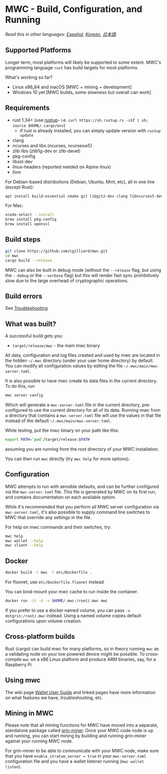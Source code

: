# MWC - Build, Configuration, and Running

*Read this in other languages: [Español](build_ES.md), [Korean](build_KR.md), [日本語](build_JP.md).*

## Supported Platforms

Longer term, most platforms will likely be supported to some extent.
MWC's programming language `rust` has build targets for most platforms.

What's working so far?

* Linux x86\_64 and macOS [MWC + mining + development]
* Windows 10 yet [MWC builds, some slowness but overall can work]

## Requirements

* rust 1.34+ (use [rustup]((https://www.rustup.rs/))- i.e. `curl https://sh.rustup.rs -sSf | sh; source $HOME/.cargo/env`)
  * if rust is already installed, you can simply update version with `rustup update`
* clang
* ncurses and libs (ncurses, ncursesw5)
* zlib libs (zlib1g-dev or zlib-devel)
* pkg-config
* libssl-dev
* linux-headers (reported needed on Alpine linux)
* llvm

For Debian-based distributions (Debian, Ubuntu, Mint, etc), all in one line (except Rust):

```sh
apt install build-essential cmake git libgit2-dev clang libncurses5-dev libncursesw5-dev zlib1g-dev pkg-config libssl-dev llvm
```

For Mac:

```sh
xcode-select --install
brew install pkg-config
brew install openssl
```

## Build steps

```sh
git clone https://github.com/cgilliard/mwc.git
cd mwc
cargo build --release
```

MWC can also be built in debug mode (without the `--release` flag, but using the `--debug` or the `--verbose` flag) but this will render fast sync prohibitively slow due to the large overhead of cryptographic operations.

## Build errors

See [Troubleshooting](https://github.com/mimblewimble/docs/wiki/Troubleshooting)

## What was built?

A successful build gets you:

* `target/release/mwc` - the main mwc binary

All data, configuration and log files created and used by mwc are located in the hidden
`~/.mwc` directory (under your user home directory) by default. You can modify all configuration
values by editing the file `~/.mwc/main/mwc-server.toml`.

It is also possible to have mwc create its data files in the current directory. To do this, run

```sh
mwc server config
```

Which will generate a `mwc-server.toml` file in the current directory, pre-configured to use
the current directory for all of its data. Running mwc from a directory that contains a
`mwc-server.toml` file will use the values in that file instead of the default
`~/.mwc/main/mwc-server.toml`.

While testing, put the mwc binary on your path like this:

```sh
export PATH=`pwd`/target/release:$PATH
```

assuming you are running from the root directory of your MWC installation.

You can then run `mwc` directly (try `mwc help` for more options).

## Configuration

MWC attempts to run with sensible defaults, and can be further configured via
the `mwc-server.toml` file. This file is generated by MWC on its first run, and
contains documentation on each available option.

While it's recommended that you perform all MWC server configuration via
`mwc-server.toml`, it's also possible to supply command line switches to MWC that
override any settings in the file.

For help on mwc commands and their switches, try:

```sh
mwc help
mwc wallet --help
mwc client --help
```

## Docker

```sh
docker build -t mwc -f etc/Dockerfile .
```
For floonet, use `etc/Dockerfile.floonet` instead

You can bind-mount your mwc cache to run inside the container.

```sh
docker run -it -d -v $HOME/.mwc:/root/.mwc mwc
```
If you prefer to use a docker named volume, you can pass `-v dotgrin:/root/.mwc` instead.
Using a named volume copies default configurations upon volume creation.

## Cross-platform builds

Rust (cargo) can build mwc for many platforms, so in theory running `mwc`
as a validating node on your low powered device might be possible.
To cross-compile `mwc` on a x86 Linux platform and produce ARM binaries,
say, for a Raspberry Pi.

## Using mwc

The wiki page [Wallet User Guide](https://github.com/mimblewimble/docs/wiki/Wallet-User-Guide)
and linked pages have more information on what features we have,
troubleshooting, etc.

## Mining in MWC

Please note that all mining functions for MWC have moved into a separate, standalone package called
[grin-miner](https://github.com/mimblewimble/grin-miner). Once your MWC code node is up and running,
you can start mining by building and running grin-miner against your running MWC node.

For grin-miner to be able to communicate with your MWC node, make sure that you have `enable_stratum_server = true`
in your `mwc-server.toml` configuration file and you have a wallet listener running (`mwc wallet listen`). 
